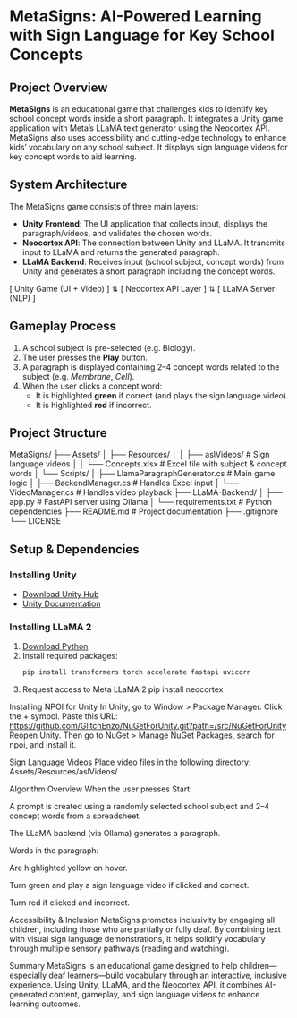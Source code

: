 # MetaSigns: AI-Powered Learning with Sign Language for Key School Concepts

## Project Overview
**MetaSigns** is an educational game that challenges kids to identify key school concept words inside a short paragraph. It integrates a Unity game application with Meta’s LLaMA text generator using the Neocortex API. MetaSigns also uses accessibility and cutting-edge technology to enhance kids’ vocabulary on any school subject. It displays sign language videos for key concept words to aid learning.

## System Architecture
The MetaSigns game consists of three main layers:

- **Unity Frontend**: The UI application that collects input, displays the paragraph/videos, and validates the chosen words.  
- **Neocortex API**: The connection between Unity and LLaMA. It transmits input to LLaMA and returns the generated paragraph.  
- **LLaMA Backend**: Receives input (school subject, concept words) from Unity and generates a short paragraph including the concept words.

[ Unity Game (UI + Video) ]
⇅
[ Neocortex API Layer ]
⇅
[ LLaMA Server (NLP) ]


## Gameplay Process
1. A school subject is pre-selected (e.g. Biology).
2. The user presses the **Play** button.
3. A paragraph is displayed containing 2–4 concept words related to the subject (e.g. *Membrane*, *Cell*).
4. When the user clicks a concept word:
   - It is highlighted **green** if correct (and plays the sign language video).
   - It is highlighted **red** if incorrect.

## Project Structure


MetaSigns/
├── Assets/
│ ├── Resources/
│ │ ├── aslVideos/ # Sign language videos
│ │ └── Concepts.xlsx # Excel file with subject & concept words
│ └── Scripts/
│ ├── LlamaParagraphGenerator.cs # Main game logic
│ ├── BackendManager.cs # Handles Excel input
│ └── VideoManager.cs # Handles video playback
├── LLaMA-Backend/
│ ├── app.py # FastAPI server using Ollama
│ └── requirements.txt # Python dependencies
├── README.md # Project documentation
├── .gitignore
└── LICENSE



## Setup & Dependencies

### Installing Unity
- [Download Unity Hub](https://unity.com/download)
- [Unity Documentation](https://docs.unity3d.com/)

### Installing LLaMA 2
1. [Download Python](https://www.python.org/downloads/)
2. Install required packages:
   ```bash
   pip install transformers torch accelerate fastapi uvicorn
3. Request access to Meta LLaMA 2
   pip install neocortex



Installing NPOI for Unity
In Unity, go to Window > Package Manager. Click the + symbol.
Paste this URL: https://github.com/GlitchEnzo/NuGetForUnity.git?path=/src/NuGetForUnity
Reopen Unity. Then go to NuGet > Manage NuGet Packages, search for npoi, and install it.

Sign Language Videos
Place video files in the following directory: Assets/Resources/aslVideos/

Algorithm Overview
When the user presses Start:

A prompt is created using a randomly selected school subject and 2–4 concept words from a spreadsheet.

The LLaMA backend (via Ollama) generates a paragraph.

Words in the paragraph:

Are highlighted yellow on hover.

Turn green and play a sign language video if clicked and correct.

Turn red if clicked and incorrect.

Accessibility & Inclusion
MetaSigns promotes inclusivity by engaging all children, including those who are partially or fully deaf. By combining text with visual sign language demonstrations, it helps solidify vocabulary through multiple sensory pathways (reading and watching).

Summary
MetaSigns is an educational game designed to help children—especially deaf learners—build vocabulary through an interactive, inclusive experience. Using Unity, LLaMA, and the Neocortex API, it combines AI-generated content, gameplay, and sign language videos to enhance learning outcomes.
